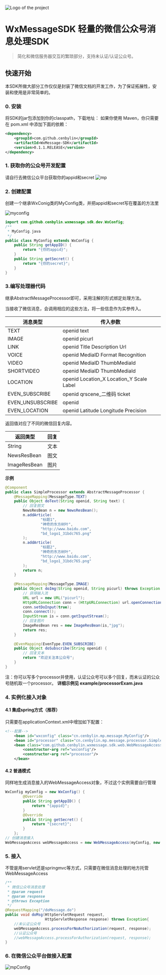 ![Logo of the project](./project-resource/logo.png)
# WxMessageSDK 轻量的微信公众号消息处理SDK
> 简化和微信服务器交互的繁琐部分，支持未认证/认证公众号。

## 快速开始

本SDK所做大部分工作仅仅是封装了微信文档的开发工作，为了保证拓展性，安装和使用是非常简单的。
### 0. 安装
将SDK的jar包添加到你的classpath，下载地址：
如果你使用 Maven，你只需要在 pom.xml 中添加下面的依赖：
```xml
<dependency>
    <groupId>com.github.cenbylin</groupId>
    <artifactId>WxMessage-SDK</artifactId>
    <version>0.1.1.RELEASE</version>
</dependency>
```
### 1. 获取你的公众号开发配置
请自行去微信公众平台获取你的appid和secret
![mp](./project-resource/mp.png)
### 2. 创建配置
创建一个继承WxConig类的MyConfig类，并把appid和secret写在覆盖的方法里

![myconfig](./project-resource/myconfig.png)
```java
import com.github.cenbylin.wxmessage.sdk.dev.WxConfig;
/**
 * MyConfig.java
 */
public class MyConfig extends WxConfig {
    public String getAppID() {
        return "{你的appid}";
    }
    public String getSecret() {
        return "{你的secret}";
    }
}
```
### 3.编写处理器代码
继承AbstractMessageProcessor即可，采用注解的形式绑定处理方法。

当接收了微信消息，会调用相应的这些方法，将一些信息作为实参传入。

| 消息类型 | 传入参数 |
|--------|--------|
|TEXT|openid text|
|IMAGE|openid picurl|
|LINK|openid Title Description Url|
|VOICE|openid MediaID Format Recognition|
|VIDEO|openid MediaID ThumbMediaId|
|SHORTVIDEO|openid MediaID ThumbMediaId|
|LOCATION|openid Location_X Location_Y Scale Label|
|EVEN_SUBSCRIBE|openid qrscene_二维码 ticket|
|EVEN_UNSUBSCRIBE|openid|
|EVEN_LOCATION|openid Latitude Longitude Precision|

返回值对应了不同的微信回复内容。

| 返回类型 | 回复 |
|--------|--------|
|String|文本|
|NewsResBean|图文|
|ImageResBean|图片|

**示例**

```java
@Component
public class SimpleProcessor extends AbstractMessageProcessor {
    @MessageMapping(MessageType.TEXT)
    public Object doText(String openid, String text) {
        // 回复图文
        NewsResBean n = new NewsResBean();
        n.addArticle(
                "标题1",
                "神奇的东方树叶",
                "http://www.baidu.com",
                "bd_logo1_31bdc765.png"
        );
        n.addArticle(
                "标题2",
                "神奇的东方树叶",
                "http://www.baidu.com",
                "bd_logo1_31bdc765.png"
        );
        return n;
    }
    
    @MessageMapping(MessageType.IMAGE)
    public Object doImg(String openid, String picurl) throws Exception {
        // 获得输入流
        URL url = new URL("picurl");
        HttpURLConnection conn = (HttpURLConnection) url.openConnection();
        conn.setDoInput(true);
        conn.connect();
        InputStream is = conn.getInputStream();
        // 回复图片
        ImageResBean res = new ImageResBean(is,"jpg");
        return res;
    }
    
    @EvenMapping(EvenType.EVEN_SUBSCRIBE)
    public Object doSubscribe(String openid) {
        // 回复文本
        return "欢迎关注本公众号";
    }
}
```

注：你可以写多个processor并使用，认证公众号可以多个回复，而未认证的公众号随机取一个processor。
**详细示例见 example/processorExam.java**
### 4. 实例化接入对象
#### 4.1 集成spring方式（推荐）
只需要在applicationContext.xml中增加如下配置：
```xml
<!--配置-->
    <bean id="wxconfig" class="cn.cenbylin.mp.message.MyConfig"/>
    <bean id="processor" class="cn.cenbylin.mp.message.processor.SimpleProcessor"/>
    <bean class="com.github.cenbylin.wxmessage.sdk.web.WebMessageAccess">
        <constructor-arg ref="wxconfig"/>
        <constructor-arg ref="processor"/>
    </bean>
```
#### 4.2 普通模式
同样地生成消息接入的WebMessageAccess对象，不过这个实例需要自行管理
```java
WxConfig myConfig = new WxConfig() {
        @Override
        public String getAppID() {
            return "{appid}";
        }
        @Override
        public String getSecret() {
            return "{secret}";
        }
    };
// 创建消息接入
WebMessageAccess webMessageAccess = new WebMessageAccess(myConfig, new SimpleProcessor());
```
### 5. 接入
不管是用servlet还是springmvc等方式，只需要在微信消息处理的地方托管WebMessageAccess
```java
/**
 * 微信公众号消息处理
 * @param request
 * @param response
 * @throws Exception
 */
@RequestMapping("/doMessage.do")
public void doMsg(HttpServletRequest request,
                  HttpServletResponse response) throws Exception{
    //未认证公众号
    webMessageAccess.processForNoAuthorization(request, response);
    //认证公众号
    //webMessageAccess.processForAuthorization(request, response);
}
```
### 6. 在微信公众平台做接入配置
![mpConfig](./project-resource/mpConfig.png)
